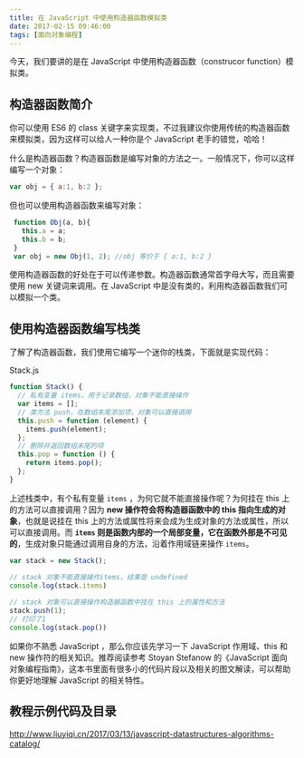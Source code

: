 ```yaml
---
title: 在 JavaScript 中使用构造器函数模拟类
date: 2017-02-15 09:46:00
tags: [面向对象编程]
---
```


今天，我们要讲的是在 JavaScript 中使用构造器函数（construcor function）模拟类。

<!--more-->

## 构造器函数简介

你可以使用 ES6 的 class 关键字来实现类，不过我建议你使用传统的构造器函数来模拟类，因为这样可以给人一种你是个 JavaScript 老手的错觉，哈哈！

什么是构造器函数？构造器函数是编写对象的方法之一。一般情况下，你可以这样编写一个对象：

```js
var obj = { a:1, b:2 };
```
 
但也可以使用构造器函数来编写对象：
```js
 function Obj(a, b){
   this.a = a;
   this.b = b;
 }
 var obj = new Obj(1, 2); //obj 等价于 { a:1, b:2 }
```
使用构造器函数的好处在于可以传递参数。构造器函数通常首字母大写，而且需要使用 new 关键词来调用。在 JavaScript 中是没有类的，利用构造器函数我们可以模拟一个类。

## 使用构造器函数编写栈类

了解了构造器函数，我们使用它编写一个迷你的栈类，下面就是实现代码：

Stack.js

```js
function Stack() {
  // 私有变量 items，用于记录数组，对象不能直接操作
  var items = [];
  // 类方法 push，在数组末尾添加项，对象可以直接调用
  this.push = function (element) {
    items.push(element);
  };
  // 删除并返回数组末尾的项
  this.pop = function () {
    return items.pop();
  };
}
```

上述栈类中，有个私有变量 `items` ，为何它就不能直接操作呢？为何挂在 this 上的方法可以直接调用？因为 **new 操作符会将构造器函数中的 this 指向生成的对象**，也就是说挂在 this 上的方法或属性将来会成为生成对象的方法或属性，所以可以直接调用。而 **`items` 则是函数内部的一个局部变量，它在函数外部是不可见的**，生成对象只能通过调用自身的方法，沿着作用域链来操作 `items`。

```js
var stack = new Stack();

// stack 对象不能直接操作items，结果是 undefined
console.log(stack.items) 
 
// stack 对象可以直接操作构造器函数中挂在 this 上的属性和方法
stack.push(1);
// 打印了1
console.log(stack.pop())
```

如果你不熟悉 JavaScript ，那么你应该先学习一下 JavaScript 作用域、this 和 new 操作符的相关知识。推荐阅读参考 Stoyan Stefanow 的《JavaScript 面向对象编程指南》，这本书里面有很多小的代码片段以及相关的图文解读，可以帮助你更好地理解 JavaScript 的相关特性。

## 教程示例代码及目录

<http://www.liuyiqi.cn/2017/03/13/javascript-datastructures-algorithms-catalog/>